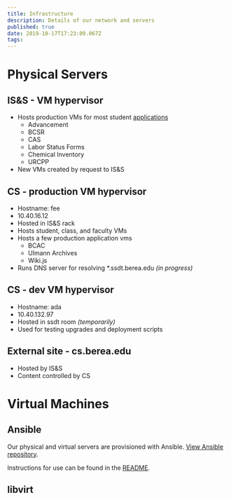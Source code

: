 ```yaml
---
title: Infrastructure
description: Details of our network and servers
published: true
date: 2019-10-17T17:23:09.067Z
tags: 
---
```


# Physical Servers

## IS&S - VM hypervisor

* Hosts production VMs for most student [applications](/applications)
	* Advancement
	* BCSR
	* CAS
	* Labor Status Forms
	* Chemical Inventory
	* URCPP
* New VMs created by request to IS&S

## CS - production VM hypervisor
* Hostname: fee
* 10.40.16.12
* Hosted in IS&S rack
* Hosts student, class, and faculty VMs
* Hosts a few production application vms  
	* BCAC
	* Ulmann Archives
	* Wiki.js
* Runs DNS server for resolving \*.ssdt.berea.edu *(in progress)*

## CS - dev VM hypervisor
* Hostname: ada
* 10.40.132.97
* Hosted in ssdt room *(temporarily)*
* Used for testing upgrades and deployment scripts

## External site - cs.berea.edu
* Hosted by IS&S
* Content controlled by CS


# Virtual Machines

## Ansible

Our physical and virtual servers are provisioned with Ansible. [View Ansible repository](https://bitbucket.org/laborstudents/ansible_proj/src/master/). 

Instructions for use can be found in the [README](https://bitbucket.org/laborstudents/ansible_proj/src/master/README.md).

## libvirt
